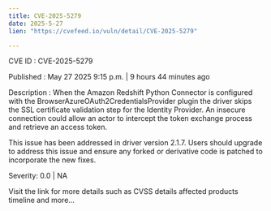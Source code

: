 ```yaml
---
title: CVE-2025-5279
date: 2025-5-27
lien: "https://cvefeed.io/vuln/detail/CVE-2025-5279"

---
```


CVE ID : CVE-2025-5279

Published :  May 27
2025
9:15 p.m. | 9 hours
44 minutes ago

Description : When the Amazon Redshift Python Connector is configured with the BrowserAzureOAuth2CredentialsProvider plugin
the driver skips the SSL certificate validation step for the Identity Provider. An insecure connection could allow an actor to intercept the token exchange process and retrieve an access token.

This issue has been addressed in driver version 2.1.7. Users should upgrade to address this issue and ensure any forked or derivative code is patched to incorporate the new fixes.

Severity: 0.0 | NA

Visit the link for more details
such as CVSS details
affected products
timeline
and more...
